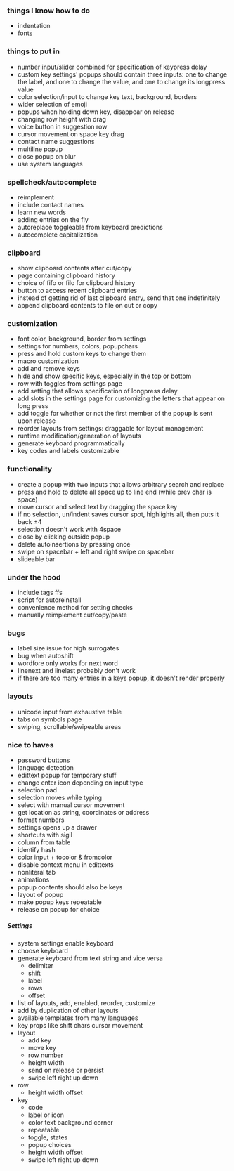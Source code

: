 ### things I know how to do ###
+ indentation
+ fonts

### things to put in ###
+ number input/slider combined for specification of keypress delay
+ custom key settings' popups should contain three inputs: one to change the label, and one to change the value, and one to change its longpress value
+ color selection/input to change key text, background, borders
+ wider selection of emoji
+ popups when holding down key, disappear on release
+ changing row height with drag
+ voice button in suggestion row
+ cursor movement on space key drag
+ contact name suggestions
+ multiline popup
+ close popup on blur
+ use system languages

### spellcheck/autocomplete ###
+ reimplement
+ include contact names
+ learn new words
+ adding entries on the fly
+ autoreplace toggleable from keyboard predictions 
+ autocomplete capitalization

### clipboard ###
+ show clipboard contents after cut/copy
+ page containing clipboard history
+ choice of fifo or filo for clipboard history
+ button to access recent clipboard entries
+ instead of getting rid of last clipboard entry, send that one indefinitely
+ append clipboard contents to file on cut or copy

### customization ###
+ font color, background, border from settings
+ settings for numbers, colors, popupchars
+ press and hold custom keys to change them
+ macro customization
+ add and remove keys
+ hide and show specific keys, especially in the top or bottom
+ row with toggles from settings page
+ add setting that allows specification of longpress delay
+ add slots in the settings page for customizing the letters that appear on long press
+ add toggle for whether or not the first member of the popup is sent upon release
+ reorder layouts from settings: draggable for layout management
+ runtime modification/generation of layouts
+ generate keyboard programmatically
+ key codes and labels customizable

### functionality ###
+ create a popup with two inputs that allows arbitrary search and replace
+ press and hold to delete all space up to line end (while prev char is space)
+ move cursor and select text by dragging the space key
+ if no selection, un/indent saves cursor spot, highlights all, then puts it back ±4
+ selection doesn't work with 4space
+ close by clicking outside popup
+ delete autoinsertions by pressing once
+ swipe on spacebar + left and right swipe on spacebar
+ slideable bar

### under the hood ###
+ include tags ffs
+ script for autoreinstall
+ convenience method for setting checks
+ manually reimplement cut/copy/paste

### bugs ###
+ label size issue for high surrogates
+ bug when autoshift
+ wordfore only works for next word
+ linenext and linelast probably don't work
+ if there are too many entries in a keys popup, it doesn't render properly

### layouts ###
+ unicode input from exhaustive table
+ tabs on symbols page 
+ swiping, scrollable/swipeable areas

### nice to haves ###
+ password buttons
+ language detection
+ edittext popup for temporary stuff
+ change enter icon depending on input type
+ selection pad
+ selection moves while typing
+ select with manual cursor movement
+ get location as string, coordinates or address
+ format numbers
+ settings opens up a drawer
+ shortcuts with sigil
+ column from table
+ identify hash
+ color input + tocolor & fromcolor
+ disable context menu in edittexts
+ nonliteral tab
+ animations
+ popup contents should also be keys
+ layout of popup
+ make popup keys repeatable
+ release on popup for choice


##### Settings #####
+ system settings enable keyboard
+ choose keyboard
+ generate keyboard from text string and vice versa
    + delimiter
    + shift
    + label
    + rows
    + offset
+ list of layouts, add, enabled, reorder, customize
+ add by duplication of other layouts
+ available templates from many languages
+ key props like shift chars cursor movement
+ layout
    + add key
    + move key
    + row number
    + height width
    + send on release or persist
    + swipe left right up down
+ row
    + height width offset
+ key
    + code
    + label or icon
    + color text background corner
    + repeatable
    + toggle, states
    + popup choices
    + height width offset
    + swipe left right up down


